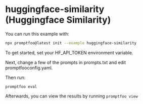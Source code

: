 # huggingface-similarity (Huggingface Similarity)

You can run this example with:

```bash
npx promptfoo@latest init --example huggingface-similarity
```

To get started, set your HF_API_TOKEN environment variable.

Next, change a few of the prompts in prompts.txt and edit promptfooconfig.yaml.

Then run:

```
promptfoo eval
```

Afterwards, you can view the results by running `promptfoo view`
